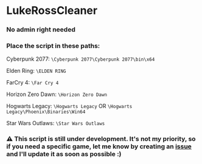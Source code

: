 # LukeRossCleaner
### No admin right needed

### Place the script in these paths:

Cyberpunk 2077:
`\Cyberpunk 2077\Cyberpunk 2077\bin\x64`

Elden Ring:
`\ELDEN RING`

FarCry 4:
`\Far Cry 4`

Horizon Zero Dawn:
`\Horizon Zero Dawn`

Hogwarts Legacy:
`\Hogwarts Legacy`
OR
`\Hogwarts Legacy\Phoenix\Binaries\Win64`

Star Wars Outlaws:
`\Star Wars Outlaws`


### ⚠️ This script is still under development. It's not my priority, so if you need a specific game, let me know by creating an [issue](https://github.com/Yelodress/LukeRossCleaner/issues) and I'll update it as soon as possible :)
